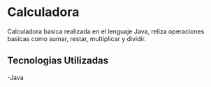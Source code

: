 # Calculadora

Calculadora basica realizada en el lenguaje Java, reliza operaciones basicas
como sumar, restar, multiplicar y dividir.

## Tecnologias Utilizadas
-Java
